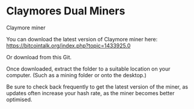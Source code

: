 # Claymores Dual Miners
Claymore miner

You can download the latest version of Claymore miner here: https://bitcointalk.org/index.php?topic=1433925.0

Or download from this Git.

Once downloaded, extract the folder to a suitable location on your computer. (Such as a mining folder or onto the desktop.)

Be sure to check back frequently to get the latest version of the miner, as updates often increase your hash rate, as the miner becomes better optimised.
